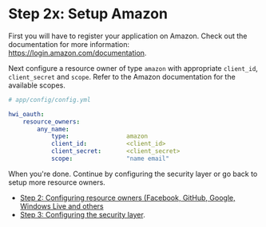 Step 2x: Setup Amazon
=====================
First you will have to register your application on Amazon. Check out the
documentation for more information: https://login.amazon.com/documentation.

Next configure a resource owner of type `amazon` with appropriate
`client_id`, `client_secret` and `scope`. Refer to the Amazon documentation
for the available scopes.

``` yaml
# app/config/config.yml

hwi_oauth:
    resource_owners:
        any_name:
            type:                amazon
            client_id:           <client_id>
            client_secret:       <client_secret>
            scope:               "name email"
```

When you're done. Continue by configuring the security layer or go back to
setup more resource owners.

- [Step 2: Configuring resource owners (Facebook, GitHub, Google, Windows Live and others](../2-configuring_resource_owners.md)
- [Step 3: Configuring the security layer](../3-configuring_the_security_layer.md).
